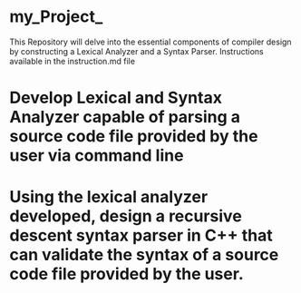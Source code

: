 # my_Project_
This Repository will delve into the essential components of compiler design by constructing a Lexical Analyzer and a Syntax Parser.
Instructions available in the instruction.md file
# Develop Lexical and Syntax Analyzer capable of parsing a source code file provided by the user via command line
# Using the lexical analyzer developed, design a recursive descent syntax parser in C++ that can validate the syntax of a source code file provided by the user. 
